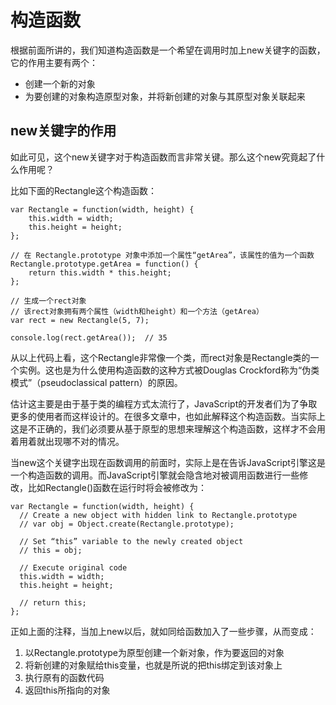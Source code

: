 # 构造函数

根据前面所讲的，我们知道构造函数是一个希望在调用时加上new关键字的函数，它的作用主要有两个：

- 创建一个新的对象
- 为要创建的对象构造原型对象，并将新创建的对象与其原型对象关联起来

## new关键字的作用

如此可见，这个new关键字对于构造函数而言非常关键。那么这个new究竟起了什么作用呢？

比如下面的Rectangle这个构造函数：

	var Rectangle = function(width, height) {
		this.width = width;
		this.height = height;
	};

	// 在 Rectangle.prototype 对象中添加一个属性“getArea”，该属性的值为一个函数
	Rectangle.prototype.getArea = function() {
		return this.width * this.height;
	};
	
	// 生成一个rect对象
	// 该rect对象拥有两个属性（width和height）和一个方法（getArea）
	var rect = new Rectangle(5, 7);

	console.log(rect.getArea());  // 35

从以上代码上看，这个Rectangle非常像一个类，而rect对象是Rectangle类的一个实例。这也是为什么使用构造函数的这种方式被Douglas Crockford称为“伪类模式”（pseudoclassical pattern）的原因。

估计这主要是由于基于类的编程方式太流行了，JavaScript的开发者们为了争取更多的使用者而这样设计的。在很多文章中，也如此解释这个构造函数。当实际上这是不正确的，我们必须要从基于原型的思想来理解这个构造函数，这样才不会用着用着就出现哪不对的情况。

当new这个关键字出现在函数调用的前面时，实际上是在告诉JavaScript引擎这是一个构造函数的调用。而JavaScript引擎就会隐含地对被调用函数进行一些修改，比如Rectangle()函数在运行时将会被修改为：

	var Rectangle = function(width, height) {
	  // Create a new object with hidden link to Rectangle.prototype
	  // var obj = Object.create(Rectangle.prototype);
	
	  // Set “this” variable to the newly created object
	  // this = obj;
	
	  // Execute original code
	  this.width = width;
	  this.height = height;
	
	  // return this;
	};

正如上面的注释，当加上new以后，就如同给函数加入了一些步骤，从而变成：

1. 以Rectangle.prototype为原型创建一个新对象，作为要返回的对象
2. 将新创建的对象赋给this变量，也就是所说的把this绑定到该对象上
3. 执行原有的函数代码
4. 返回this所指向的对象



